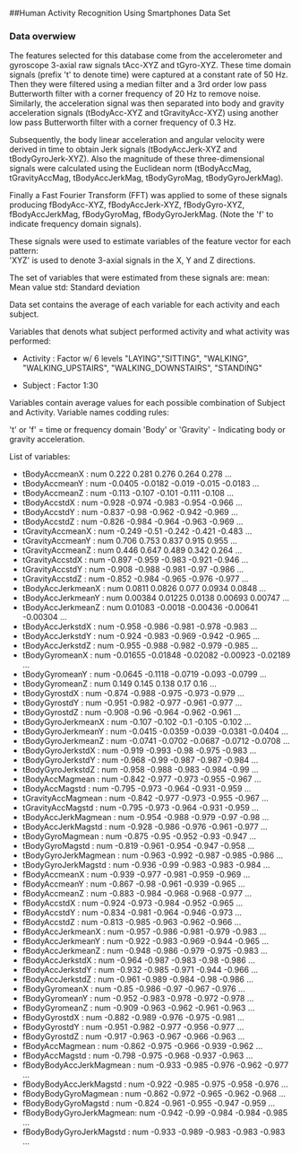##Human Activity Recognition Using Smartphones Data Set 

### Data overwiew
The features selected for this database come from the accelerometer and gyroscope 3-axial raw signals tAcc-XYZ and tGyro-XYZ. These time domain signals (prefix 't' to denote time) were captured at a constant rate of 50 Hz.
 Then they were filtered using a median filter and a 3rd order low pass Butterworth filter with a corner frequency of 20 Hz to remove noise. Similarly, the acceleration signal was then separated into body and gravity acceleration
 signals (tBodyAcc-XYZ and tGravityAcc-XYZ) using another low pass Butterworth filter with a corner frequency of 0.3 Hz. 

Subsequently, the body linear acceleration and angular velocity were derived in time to obtain Jerk signals (tBodyAccJerk-XYZ and tBodyGyroJerk-XYZ). Also the magnitude of these three-dimensional signals were calculated
 using the Euclidean norm (tBodyAccMag, tGravityAccMag, tBodyAccJerkMag, tBodyGyroMag, tBodyGyroJerkMag). 

Finally a Fast Fourier Transform (FFT) was applied to some of these signals producing fBodyAcc-XYZ, fBodyAccJerk-XYZ, fBodyGyro-XYZ, fBodyAccJerkMag, fBodyGyroMag, fBodyGyroJerkMag. (Note the 'f' to indicate frequency domain signals). 

These signals were used to estimate variables of the feature vector for each pattern:  
'XYZ' is used to denote 3-axial signals in the X, Y and Z directions.

The set of variables that were estimated from these signals are: 
mean: Mean value
std: Standard deviation

Data set contains the average of each variable for each activity and each subject.

Variables that denots what subject performed activity and what activity was performed:   
 * Activity                : Factor w/ 6 levels "LAYING","SITTING", "WALKING",
 "WALKING_UPSTAIRS", "WALKING_DOWNSTAIRS", "STANDING"

 * Subject                 : Factor 1:30

Variables contain average values for each possible combination of Subject and Activity.
Variable names codding rules:

't' or 'f' = time or frequency domain
'Body' or 'Gravity' - Indicating body or gravity acceleration.

List of variables:
 * tBodyAccmeanX           : num  0.222 0.281 0.276 0.264 0.278 ...
 * tBodyAccmeanY           : num  -0.0405 -0.0182 -0.019 -0.015 -0.0183 ...
 * tBodyAccmeanZ           : num  -0.113 -0.107 -0.101 -0.111 -0.108 ...
 * tBodyAccstdX            : num  -0.928 -0.974 -0.983 -0.954 -0.966 ...
 * tBodyAccstdY            : num  -0.837 -0.98 -0.962 -0.942 -0.969 ...
 * tBodyAccstdZ            : num  -0.826 -0.984 -0.964 -0.963 -0.969 ...
 * tGravityAccmeanX        : num  -0.249 -0.51 -0.242 -0.421 -0.483 ...
 * tGravityAccmeanY        : num  0.706 0.753 0.837 0.915 0.955 ...
 * tGravityAccmeanZ        : num  0.446 0.647 0.489 0.342 0.264 ...
 * tGravityAccstdX         : num  -0.897 -0.959 -0.983 -0.921 -0.946 ...
 * tGravityAccstdY         : num  -0.908 -0.988 -0.981 -0.97 -0.986 ...
 * tGravityAccstdZ         : num  -0.852 -0.984 -0.965 -0.976 -0.977 ...
 * tBodyAccJerkmeanX       : num  0.0811 0.0826 0.077 0.0934 0.0848 ...
 * tBodyAccJerkmeanY       : num  0.00384 0.01225 0.0138 0.00693 0.00747 ...
 * tBodyAccJerkmeanZ       : num  0.01083 -0.0018 -0.00436 -0.00641 -0.00304 ...
 * tBodyAccJerkstdX        : num  -0.958 -0.986 -0.981 -0.978 -0.983 ...
 * tBodyAccJerkstdY        : num  -0.924 -0.983 -0.969 -0.942 -0.965 ...
 * tBodyAccJerkstdZ        : num  -0.955 -0.988 -0.982 -0.979 -0.985 ...
 * tBodyGyromeanX          : num  -0.01655 -0.01848 -0.02082 -0.00923 -0.02189 ...
 * tBodyGyromeanY          : num  -0.0645 -0.1118 -0.0719 -0.093 -0.0799 ...
 * tBodyGyromeanZ          : num  0.149 0.145 0.138 0.17 0.16 ...
 * tBodyGyrostdX           : num  -0.874 -0.988 -0.975 -0.973 -0.979 ...
 * tBodyGyrostdY           : num  -0.951 -0.982 -0.977 -0.961 -0.977 ...
 * tBodyGyrostdZ           : num  -0.908 -0.96 -0.964 -0.962 -0.961 ...
 * tBodyGyroJerkmeanX      : num  -0.107 -0.102 -0.1 -0.105 -0.102 ...
 * tBodyGyroJerkmeanY      : num  -0.0415 -0.0359 -0.039 -0.0381 -0.0404 ...
 * tBodyGyroJerkmeanZ      : num  -0.0741 -0.0702 -0.0687 -0.0712 -0.0708 ...
 * tBodyGyroJerkstdX       : num  -0.919 -0.993 -0.98 -0.975 -0.983 ...
 * tBodyGyroJerkstdY       : num  -0.968 -0.99 -0.987 -0.987 -0.984 ...
 * tBodyGyroJerkstdZ       : num  -0.958 -0.988 -0.983 -0.984 -0.99 ...
 * tBodyAccMagmean         : num  -0.842 -0.977 -0.973 -0.955 -0.967 ...
 * tBodyAccMagstd          : num  -0.795 -0.973 -0.964 -0.931 -0.959 ...
 * tGravityAccMagmean      : num  -0.842 -0.977 -0.973 -0.955 -0.967 ...
 * tGravityAccMagstd       : num  -0.795 -0.973 -0.964 -0.931 -0.959 ...
 * tBodyAccJerkMagmean     : num  -0.954 -0.988 -0.979 -0.97 -0.98 ...
 * tBodyAccJerkMagstd      : num  -0.928 -0.986 -0.976 -0.961 -0.977 ...
 * tBodyGyroMagmean        : num  -0.875 -0.95 -0.952 -0.93 -0.947 ...
 * tBodyGyroMagstd         : num  -0.819 -0.961 -0.954 -0.947 -0.958 ...
 * tBodyGyroJerkMagmean    : num  -0.963 -0.992 -0.987 -0.985 -0.986 ...
 * tBodyGyroJerkMagstd     : num  -0.936 -0.99 -0.983 -0.983 -0.984 ...
 * fBodyAccmeanX           : num  -0.939 -0.977 -0.981 -0.959 -0.969 ...
 * fBodyAccmeanY           : num  -0.867 -0.98 -0.961 -0.939 -0.965 ...
 * fBodyAccmeanZ           : num  -0.883 -0.984 -0.968 -0.968 -0.977 ...
 * fBodyAccstdX            : num  -0.924 -0.973 -0.984 -0.952 -0.965 ...
 * fBodyAccstdY            : num  -0.834 -0.981 -0.964 -0.946 -0.973 ...
 * fBodyAccstdZ            : num  -0.813 -0.985 -0.963 -0.962 -0.966 ...
 * fBodyAccJerkmeanX       : num  -0.957 -0.986 -0.981 -0.979 -0.983 ...
 * fBodyAccJerkmeanY       : num  -0.922 -0.983 -0.969 -0.944 -0.965 ...
 * fBodyAccJerkmeanZ       : num  -0.948 -0.986 -0.979 -0.975 -0.983 ...
 * fBodyAccJerkstdX        : num  -0.964 -0.987 -0.983 -0.98 -0.986 ...
 * fBodyAccJerkstdY        : num  -0.932 -0.985 -0.971 -0.944 -0.966 ...
 * fBodyAccJerkstdZ        : num  -0.961 -0.989 -0.984 -0.98 -0.986 ...
 * fBodyGyromeanX          : num  -0.85 -0.986 -0.97 -0.967 -0.976 ...
 * fBodyGyromeanY          : num  -0.952 -0.983 -0.978 -0.972 -0.978 ...
 * fBodyGyromeanZ          : num  -0.909 -0.963 -0.962 -0.961 -0.963 ...
 * fBodyGyrostdX           : num  -0.882 -0.989 -0.976 -0.975 -0.981 ...
 * fBodyGyrostdY           : num  -0.951 -0.982 -0.977 -0.956 -0.977 ...
 * fBodyGyrostdZ           : num  -0.917 -0.963 -0.967 -0.966 -0.963 ...
 * fBodyAccMagmean         : num  -0.862 -0.975 -0.966 -0.939 -0.962 ...
 * fBodyAccMagstd          : num  -0.798 -0.975 -0.968 -0.937 -0.963 ...
 * fBodyBodyAccJerkMagmean : num  -0.933 -0.985 -0.976 -0.962 -0.977 ...
 * fBodyBodyAccJerkMagstd  : num  -0.922 -0.985 -0.975 -0.958 -0.976 ...
 * fBodyBodyGyroMagmean    : num  -0.862 -0.972 -0.965 -0.962 -0.968 ...
 * fBodyBodyGyroMagstd     : num  -0.824 -0.961 -0.955 -0.947 -0.959 ...
 * fBodyBodyGyroJerkMagmean: num  -0.942 -0.99 -0.984 -0.984 -0.985 ...
 * fBodyBodyGyroJerkMagstd : num  -0.933 -0.989 -0.983 -0.983 -0.983 ...
